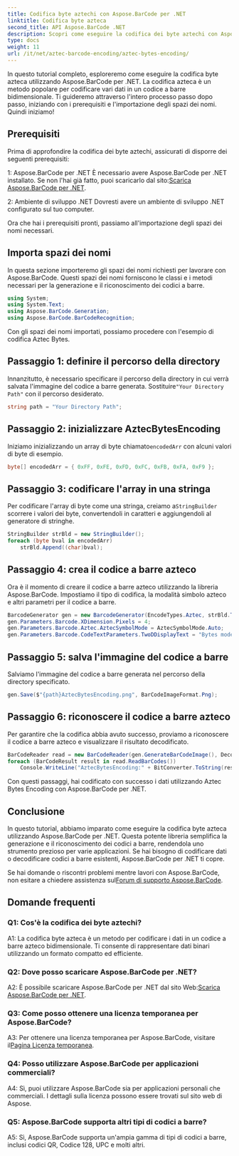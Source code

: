 ```yaml
---
title: Codifica byte aztechi con Aspose.BarCode per .NET
linktitle: Codifica byte azteca
second_title: API Aspose.BarCode .NET
description: Scopri come eseguire la codifica dei byte aztechi con Aspose.BarCode per .NET. Guida passo passo, prerequisiti ed esempi di codice inclusi.
type: docs
weight: 11
url: /it/net/aztec-barcode-encoding/aztec-bytes-encoding/
---
```

In questo tutorial completo, esploreremo come eseguire la codifica byte azteca utilizzando Aspose.BarCode per .NET. La codifica azteca è un metodo popolare per codificare vari dati in un codice a barre bidimensionale. Ti guideremo attraverso l'intero processo passo dopo passo, iniziando con i prerequisiti e l'importazione degli spazi dei nomi. Quindi iniziamo!

## Prerequisiti

Prima di approfondire la codifica dei byte aztechi, assicurati di disporre dei seguenti prerequisiti:

1: Aspose.BarCode per .NET
 È necessario avere Aspose.BarCode per .NET installato. Se non l'hai già fatto, puoi scaricarlo dal sito:[Scarica Aspose.BarCode per .NET](https://releases.aspose.com/barcode/net/).

2: Ambiente di sviluppo .NET
Dovresti avere un ambiente di sviluppo .NET configurato sul tuo computer.

Ora che hai i prerequisiti pronti, passiamo all'importazione degli spazi dei nomi necessari.

## Importa spazi dei nomi

In questa sezione importeremo gli spazi dei nomi richiesti per lavorare con Aspose.BarCode. Questi spazi dei nomi forniscono le classi e i metodi necessari per la generazione e il riconoscimento dei codici a barre.

```csharp
using System;
using System.Text;
using Aspose.BarCode.Generation;
using Aspose.BarCode.BarCodeRecognition;
```

Con gli spazi dei nomi importati, possiamo procedere con l'esempio di codifica Aztec Bytes.


## Passaggio 1: definire il percorso della directory

 Innanzitutto, è necessario specificare il percorso della directory in cui verrà salvata l'immagine del codice a barre generata. Sostituire`"Your Directory Path"` con il percorso desiderato.

```csharp
string path = "Your Directory Path";
```

## Passaggio 2: inizializzare AztecBytesEncoding

 Iniziamo inizializzando un array di byte chiamato`encodedArr` con alcuni valori di byte di esempio.

```csharp
byte[] encodedArr = { 0xFF, 0xFE, 0xFD, 0xFC, 0xFB, 0xFA, 0xF9 };
```

## Passaggio 3: codificare l'array in una stringa

 Per codificare l'array di byte come una stringa, creiamo a`StringBuilder` scorrere i valori dei byte, convertendoli in caratteri e aggiungendoli al generatore di stringhe.

```csharp
StringBuilder strBld = new StringBuilder();
foreach (byte bval in encodedArr)
    strBld.Append((char)bval);
```

## Passaggio 4: crea il codice a barre azteco

Ora è il momento di creare il codice a barre azteco utilizzando la libreria Aspose.BarCode. Impostiamo il tipo di codifica, la modalità simbolo azteco e altri parametri per il codice a barre.

```csharp
BarcodeGenerator gen = new BarcodeGenerator(EncodeTypes.Aztec, strBld.ToString());
gen.Parameters.Barcode.XDimension.Pixels = 4;
gen.Parameters.Barcode.Aztec.AztecSymbolMode = AztecSymbolMode.Auto;
gen.Parameters.Barcode.CodeTextParameters.TwoDDisplayText = "Bytes mode";
```

## Passaggio 5: salva l'immagine del codice a barre

Salviamo l'immagine del codice a barre generata nel percorso della directory specificato.

```csharp
gen.Save($"{path}AztecBytesEncoding.png", BarCodeImageFormat.Png);
```

## Passaggio 6: riconoscere il codice a barre azteco

Per garantire che la codifica abbia avuto successo, proviamo a riconoscere il codice a barre azteco e visualizzare il risultato decodificato.

```csharp
BarCodeReader read = new BarCodeReader(gen.GenerateBarCodeImage(), DecodeType.Aztec);
foreach (BarCodeResult result in read.ReadBarCodes())
    Console.WriteLine("AztecBytesEncoding:" + BitConverter.ToString(result.CodeBytes));
```

Con questi passaggi, hai codificato con successo i dati utilizzando Aztec Bytes Encoding con Aspose.BarCode per .NET.

## Conclusione

In questo tutorial, abbiamo imparato come eseguire la codifica byte azteca utilizzando Aspose.BarCode per .NET. Questa potente libreria semplifica la generazione e il riconoscimento dei codici a barre, rendendola uno strumento prezioso per varie applicazioni. Se hai bisogno di codificare dati o decodificare codici a barre esistenti, Aspose.BarCode per .NET ti copre.

Se hai domande o riscontri problemi mentre lavori con Aspose.BarCode, non esitare a chiedere assistenza sul[Forum di supporto Aspose.BarCode](https://forum.aspose.com/c/barcode/13).

## Domande frequenti

### Q1: Cos'è la codifica dei byte aztechi?

A1: La codifica byte azteca è un metodo per codificare i dati in un codice a barre azteco bidimensionale. Ti consente di rappresentare dati binari utilizzando un formato compatto ed efficiente.

### Q2: Dove posso scaricare Aspose.BarCode per .NET?

 A2: È possibile scaricare Aspose.BarCode per .NET dal sito Web:[Scarica Aspose.BarCode per .NET](https://releases.aspose.com/barcode/net/).

### Q3: Come posso ottenere una licenza temporanea per Aspose.BarCode?

 A3: Per ottenere una licenza temporanea per Aspose.BarCode, visitare il[Pagina Licenza temporanea](https://purchase.aspose.com/temporary-license/).

### Q4: Posso utilizzare Aspose.BarCode per applicazioni commerciali?

A4: Sì, puoi utilizzare Aspose.BarCode sia per applicazioni personali che commerciali. I dettagli sulla licenza possono essere trovati sul sito web di Aspose.

### Q5: Aspose.BarCode supporta altri tipi di codici a barre?

A5: Sì, Aspose.BarCode supporta un'ampia gamma di tipi di codici a barre, inclusi codici QR, Codice 128, UPC e molti altri.